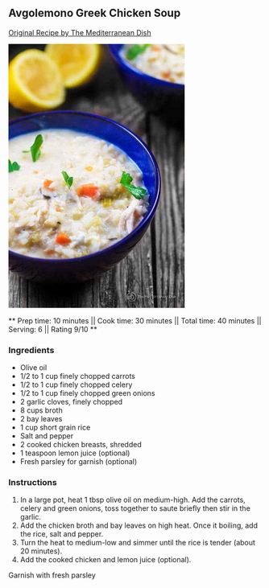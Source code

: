 ## Avgolemono Greek Chicken Soup

[Original Recipe by The Mediterranean Dish](https://www.themediterraneandish.com/avgolemono-soup-recipe/)

![Picture](../img/avgolemono_soup.jpg)

** Prep time: 10 minutes || Cook time: 30 minutes || Total time: 40 minutes || Serving: 6 || Rating 9/10 **

### Ingredients

- Olive oil
- 1/2 to 1 cup finely chopped carrots
- 1/2 to 1 cup finely chopped celery
- 1/2 to 1 cup finely chopped green onions
- 2 garlic cloves, finely chopped
- 8 cups broth
- 2 bay leaves
- 1 cup short grain rice
- Salt and pepper
- 2 cooked chicken breasts, shredded
- 1 teaspoon lemon juice (optional)
- Fresh parsley for garnish (optional)

### Instructions

1. In a large pot, heat 1 tbsp olive oil on medium-high. Add the carrots, celery and green onions, toss together to saute briefly then stir in the garlic.
2. Add the chicken broth and bay leaves on high heat. Once it boiling, add the rice, salt and pepper. 
3. Turn the heat to medium-low and simmer until the rice is tender (about 20 minutes). 
4. Add the cooked chicken and lemon juice (optional).

Garnish with fresh parsley
